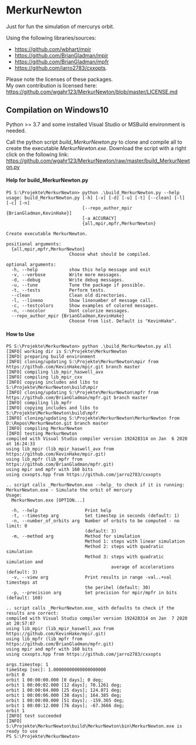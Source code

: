 # MerkurNewton
Just for fun the simulation of mercurys orbit.

Using the following libraries/sources:
* https://github.com/wbhart/mpir
* https://github.com/BrianGladman/mpir
* https://github.com/BrianGladman/mpfr
* https://github.com/jarro2783/cxxopts.

Please note the licenses of these packages.<br/>
My own contribution is licensed here: https://github.com/wgahr123/MerkurNewton/blob/master/LICENSE.md

## Compilation on Windows10
Python >= 3.7 and some installed Visual Studio or MSBuild environment is needed.

Call the python script _build_MerkurNewton.py_ to clone and compile all to create the executable _MerkurNewton.exe_.
Download the script with a right click on the following link: 
https://github.com/wgahr123/MerkurNewton/raw/master/build_MerkurNewton.py

#### Help for build_MerkurNewton.py

    PS S:\Projekte\MerkurNewton> python .\build_MerkurNewton.py --help
    usage: build_MerkurNewton.py [-h] [-v] [-d] [-u] [-t] [--clean] [-l] [-c] [-n]
                                 [--repo_author_mpir {BrianGladman,KevinHake}]
                                 [-a ACCURACY]
                                 {all,mpir,mpfr,MerkurNewton}
    
    Create executable MerkurNewton.
    
    positional arguments:
      {all,mpir,mpfr,MerkurNewton}
                            Choose what should be compiled.
    
    optional arguments:
      -h, --help            show this help message and exit
      -v, --verbose         Write more messages.
      -d, --debug           Write debug messages.
      -u, --tune            Tune the package if possible.
      -t, --tests           Perform tests.
      --clean               Clean old directories.
      -l, --lineno          Show linenumber of message call.
      -c, --testcolors      Show examples of colored messages.
      -n, --nocolor         Dont colorize messages.
      --repo_author_mpir {BrianGladman,KevinHake}
                            Choose from list. Default is "KevinHake".

#### How to Use

    PS S:\Projekte\MerkurNewton> python .\build_MerkurNewton.py all
    [INFO] working dir is S:\Projekte\MerkurNewton
    [INFO] preparing build environment
    [INFO] cloning/updating S:\Projekte\MerkurNewton\mpir from https://github.com/KevinHake/mpir.git branch master
    [INFO] compiling lib_mpir_haswell_avx
    [INFO] compiling lib_mpir_cxx
    [INFO] copying includes and libs to S:\Projekte\MerkurNewton\build\mpir
    [INFO] cloning/updating S:\Projekte\MerkurNewton\mpfr from https://github.com/BrianGladman/mpfr.git branch master
    [INFO] compiling lib_mpfr
    [INFO] copying includes and libs to S:\Projekte\MerkurNewton\build\mpfr
    [INFO] cloning/updating S:\Projekte\MerkurNewton\MerkurNewton from D:\Repos\MerkurNewton.git branch master
    [INFO] compiling MerkurNewton
    [INFO] testing MerkurNewton
    compiled with Visual Studio compiler version 192428314 on Jan  6 2020 at 16:24:33
    using lib_mpir (lib_mpir_haswell_avx from https://github.com/KevinHake/mpir.git)
    using lib_mpfr (lib_mpfr from https://github.com/BrianGladman/mpfr.git)
    using mpir and mpfr with 160 bits
    using cxxopts.hpp from https://github.com/jarro2783/cxxopts

    .. script calls _MerkurNewton.exe --help_ to check if it is running:
    MerkurNewton.exe - Simulate the orbit of mercury
    Usage:
      MerkurNewton.exe [OPTION...]
    
      -h, --help                  Print help
      -t, --timestep arg          Set timestep in seconds (default: 1)
      -n, --number_of_orbits arg  Number of orbits to be computed - no limit: 0
                                  (default: 3)
      -m, --method arg            Method for simulation
                                  Method 1: steps with linear simulation
                                  Method 2: steps with quadratic simulation
                                  Method 3: steps with quadratic simulation and
                                            average of accelerations (default: 3)
      -v, --view arg              Print results in range -val..+val timesteps at
                                  the perihel (default: 30)
      -p, --precision arg         Set precision for mpir/mpfr in bits (default: 160)
                              
    .. script calls _MerkurNewton.exe_ with defaults to check if the results are correct:
    compiled with Visual Studio compiler version 192428314 on Jan  7 2020 at 20:57:07
    using lib_mpir (lib_mpir_haswell_avx from https://github.com/KevinHake/mpir.git)
    using lib_mpfr (lib_mpfr from https://github.com/BrianGladman/mpfr.git)
    using mpir and mpfr with 160 bits
    using cxxopts.hpp from https://github.com/jarro2783/cxxopts
    
    args.timestep: 1
    timeStep [sec]: 1.00000000000000000000
    orbit 0
    orbit 1 00:00:00.000 [0 days]; 0 deg;
    orbit 1 00:00:02.000 [12 days]; 70.1261 deg;
    orbit 1 00:00:04.000 [25 days]; 124.071 deg;
    orbit 1 00:00:06.000 [38 days]; 164.385 deg;
    orbit 1 00:00:08.000 [51 days]; -159.365 deg;
    orbit 1 00:00:12.000 [76 days]; -67.3666 deg;
    orbit 1
    [INFO] test succeeded
    [INFO] S:\Projekte\MerkurNewton\build\MerkurNewton\bin\MerkurNewton.exe is ready to use
    PS S:\Projekte\MerkurNewton>
